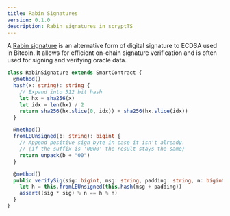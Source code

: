 ```yaml
---
title: Rabin Signatures
version: 0.1.0
description: Rabin signatures in scryptTS
---
```


A [Rabin signature](https://en.wikipedia.org/wiki/Rabin_signature_algorithm) is an alternative form of digital signature to ECDSA used in Bitcoin. It allows for efficient on-chain signature verification and is often used for signing and verifying oracle data.

```ts
class RabinSignature extends SmartContract {
  @method()
  hash(x: string): string {
    // Expand into 512 bit hash
    let hx = sha256(x)
    let idx = len(hx) / 2
    return sha256(hx.slice(0, idx)) + sha256(hx.slice(idx))
  }

  @method()
  fromLEUnsigned(b: string): bigint {
    // Append positive sign byte in case it isn't already.
    // (if the suffix is '0000' the result stays the same)
    return unpack(b + "00")
  }

  @method()
  public verifySig(sig: bigint, msg: string, padding: string, n: bigint) {
    let h = this.fromLEUnsigned(this.hash(msg + padding))
    assert((sig * sig) % n == h % n)
  }
}
```
